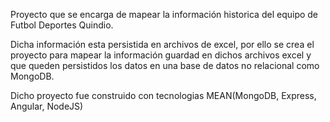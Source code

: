 Proyecto que se encarga de mapear la información historica del equipo de Futbol Deportes Quindio. 

Dicha información esta persistida en archivos de excel, por ello se crea el proyecto para mapear la información guardad en dichos archivos excel y que queden persistidos los datos en una base de datos no relacional como MongoDB. 

Dicho proyecto fue construido con tecnologias MEAN(MongoDB, Express, Angular, NodeJS)